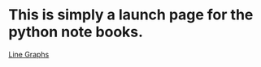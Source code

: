 # This is simply a launch page for the python note books.

<a href="https://colab.research.google.com/github/cap508/PythonNotebooks/blob/main/DataViz/1%20LineGraphs.ipynb" target=_blank>Line Graphs</a>